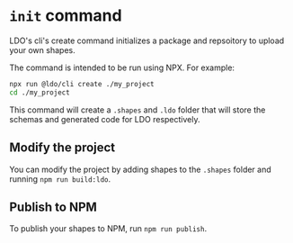 # `init` command

LDO's cli's create command initializes a package and repsoitory to upload your own shapes.

The command is intended to be run using NPX. For example:

```bash
npx run @ldo/cli create ./my_project
cd ./my_project
```

This command will create a `.shapes` and `.ldo` folder that will store the schemas and generated code for LDO respectively.

## Modify the project

You can modify the project by adding shapes to the `.shapes` folder and running `npm run build:ldo`.

## Publish to NPM

To publish your shapes to NPM, run `npm run publish`.
